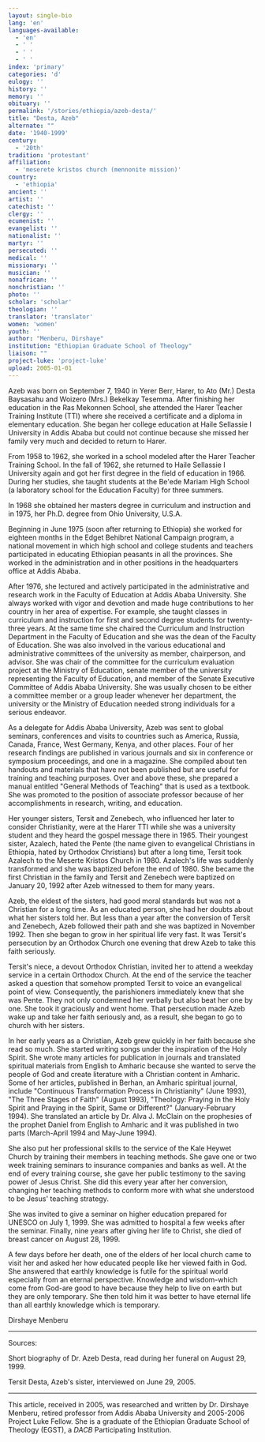 ```yaml
---
layout: single-bio
lang: 'en'
languages-available:
  - 'en'
  - ' '
  - ' '
  - ' '
index: 'primary'
categories: 'd'
eulogy: ''
history: ''
memory: ''
obituary: ''
permalink: '/stories/ethiopia/azeb-desta/'
title: "Desta, Azeb"
alternate: ""
date: '1940-1999'
century:
  - '20th'
tradition: 'protestant'
affiliation:
  - 'meserete kristos church (mennonite mission)'
country:
  - 'ethiopia'
ancient: ''
artist: ''
catechist: ''
clergy: ''
ecumenist: ''
evangelist: ''
nationalist: ''
martyr: ''
persecuted: ''
medical: ''
missionary: ''
musician: ''
nonafrican: ''
nonchristian: ''
photo: ''
scholar: 'scholar'
theologian: ''
translator: 'translator'
women: 'women'
youth: ''
author: "Menberu, Dirshaye"
institution: "Ethiopian Graduate School of Theology"
liaison: ""
project-luke: 'project-luke'
upload: 2005-01-01
---
```




Azeb was born on September 7, 1940 in Yerer Berr, Harer, to Ato (Mr.) Desta Baysasahu and Woizero (Mrs.) Bekelkay Tesemma. After finishing her education in the Ras Mekonnen School, she attended the Harer Teacher Training Institute (TTI) where she received a certificate and a diploma in elementary education. She began her college education at Haile Sellassie I University in Addis Ababa but could not continue because she missed her family very much and decided to return to Harer.

From 1958 to 1962, she worked in a school modeled after the Harer Teacher Training School. In the fall of 1962, she returned to Haile Sellassie I University again and got her first degree in the field of education in 1966. During her studies, she taught students at the Be'ede Mariam High School (a laboratory school for the Education Faculty) for three summers.

In 1968 she obtained her masters degree in curriculum and instruction and in 1975, her Ph.D. degree from Ohio University, U.S.A.

Beginning in June 1975 (soon after returning to Ethiopia) she worked for eighteen months in the Edget Behibret National Campaign program, a national movement in which high school and college students and teachers participated in educating Ethiopian peasants in all the provinces. She worked in the administration and in other positions in the headquarters office at Addis Ababa.

After 1976, she lectured and actively participated in the administrative and research work in the Faculty of Education at Addis Ababa University. She always worked with vigor and devotion and made huge contributions to her country in her area of expertise. For example, she taught classes in curriculum and instruction for first and second degree students for twenty-three years. At the same time she chaired the Curriculum and Instruction Department in the Faculty of Education and she was the dean of the Faculty of Education. She was also involved in the various educational and administrative committees of the university as member, chairperson, and advisor. She was chair of the committee for the curriculum evaluation project at the Ministry of Education, senate member of the university representing the Faculty of Education, and member of the Senate Executive Committee of Addis Ababa University. She was usually chosen to be either a committee member or a group leader whenever her department, the university or the Ministry of Education needed strong individuals for a serious endeavor.

As a delegate for Addis Ababa University, Azeb was sent to global seminars, conferences and visits to countries such as America, Russia, Canada, France, West Germany, Kenya, and other places. Four of her research findings are published in various journals and six in conference or symposium proceedings, and one in a magazine. She compiled about ten handouts and materials that have not been published but are useful for training and teaching purposes. Over and above these, she prepared a manual entitled "General Methods of Teaching" that is used as a textbook. She was promoted to the position of associate professor because of her accomplishments in research, writing, and education.

Her younger sisters, Tersit and Zenebech, who influenced her later to consider Christianity, were at the Harer TTI while she was a university student and they heard the gospel message there in 1965. Their youngest sister, Azalech, hated the Pente (the name given to evangelical Christians in Ethiopia, hated by Orthodox Christians) but after a long time, Tersit took Azalech to the Meserte Kristos Church in 1980. Azalech's life was suddenly transformed and she was baptized before the end of 1980. She became the first Christian in the family and Tersit and Zenebech were baptized on January 20, 1992 after Azeb witnessed to them for many years.

Azeb, the eldest of the sisters, had good moral standards but was not a Christian for a long time. As an educated person, she had her doubts about what her sisters told her. But less than a year after the conversion of Tersit and Zenebech, Azeb followed their path and she was baptized in November 1992. Then she began to grow in her spiritual life very fast. It was Tersit's persecution by an Orthodox Church one evening that drew Azeb to take this faith seriously.

Tersit's niece, a devout Orthodox Christian, invited her to attend a weekday service in a certain Orthodox Church. At the end of the service the teacher asked a question that somehow prompted Tersit to voice an evangelical point of view. Consequently, the parishioners immediately knew that she was Pente. They not only condemned her verbally but also beat her one by one. She took it graciously and went home. That persecution made Azeb wake up and take her faith seriously and, as a result, she began to go to church with her sisters.

In her early years as a Christian, Azeb grew quickly in her faith because she read so much. She started writing songs under the inspiration of the Holy Spirit. She wrote many articles for publication in journals and translated spiritual materials from English to Amharic because she wanted to serve the people of God and create literature with a Christian content in Amharic. Some of her articles, published in Berhan, an Amharic spiritual journal, include "Continuous Transformation Process in Christianity" (June 1993), "The Three Stages of Faith" (August 1993), "Theology: Praying in the Holy Spirit and Praying in the Spirit, Same or Different?" (January-February 1994). She translated an article by Dr. Alva J. McClain on the prophesies of the prophet Daniel from English to Amharic and it was published in two parts (March-April 1994 and May-June 1994).

She also put her professional skills to the service of the Kale Heywet Church by training their members in teaching methods. She gave one or two week training seminars to  insurance companies and banks as well. At the end of every training course, she gave her public testimony to the saving power of Jesus Christ. She did this every year after her conversion, changing her teaching methods to conform more with what she understood to be Jesus' teaching strategy.

She was invited to give a seminar on higher education prepared for UNESCO on July 1, 1999. She was admitted to hospital a few weeks after the seminar. Finally, nine years after giving her life to Christ, she died of breast cancer on August 28, 1999.

A few days before her death, one of the elders of her local church came to visit her and asked her how educated people like her viewed faith in God. She answered that earthly knowledge is futile for the spiritual world especially from an eternal perspective. Knowledge and wisdom-which come from God-are good to have because they help to live on earth but they are only temporary. She then told him it was better to have eternal life than all earthly knowledge which is temporary.

Dirshaye Menberu

---

Sources:

Short biography of Dr. Azeb Desta, read during her funeral on August 29, 1999.

Tersit Desta, Azeb's sister, interviewed on June 29, 2005.

---

This article, received in 2005, was researched and written by Dr. Dirshaye Menberu, retired professor from Addis Ababa University and 2005-2006 Project Luke Fellow. She is a graduate of the Ethiopian Graduate School of Theology (EGST), a *DACB* Participating Institution.
